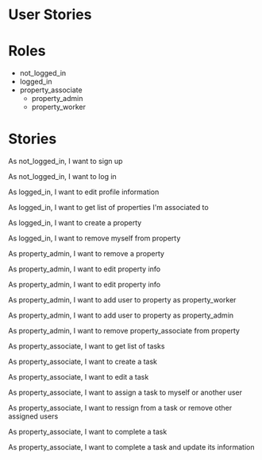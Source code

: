 # User Stories

# Roles

-   not_logged_in
-   logged_in
-   property_associate
    -   property_admin
    -   property_worker

# Stories

As not_logged_in, I want to sign up

As not_logged_in, I want to log in

As logged_in, I want to edit profile information

As logged_in, I want to get list of properties I'm associated to

As logged_in, I want to create a property

As logged_in, I want to remove myself from property

As property_admin, I want to remove a property

As property_admin, I want to edit property info

As property_admin, I want to edit property info

As property_admin, I want to add user to property as property_worker

As property_admin, I want to add user to property as property_admin

As property_admin, I want to remove property_associate from property

As property_associate, I want to get list of tasks

As property_associate, I want to create a task

As property_associate, I want to edit a task

As property_associate, I want to assign a task to myself or another user

As property_associate, I want to ressign from a task or remove other assigned users

As property_associate, I want to complete a task

As property_associate, I want to complete a task and update its information
